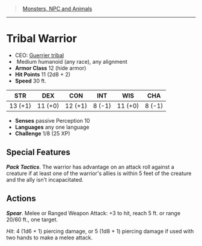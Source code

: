 ﻿---
!MonsterItem
Family: MonsterVO
Type: humanoid (any race)
Size: Medium
Alignment: any alignment
ArmorClass: 12 (hide armor)
HitPoints: 11 (2d8 + 2)
Speed: 30 ft.
Strength: 13 (+1)
Dexterity: 11 (+0)
Constitution: 12 (+1)
Intelligence: ' 8 (-1)'
Wisdom: 11 (+0)
Charisma: ' 8 (-1)'
Senses: passive Perception 10
Languages: any one language
Challenge: 1/8 (25 XP)
Id: monsters_vo.md#tribal-warrior
ParentLink: monsters_vo.md#monsters-npc-and-animals
Name: Tribal Warrior
ParentName: Monsters, NPC and Animals
NameLevel: 1
AltName: '[Guerrier tribal](hd_monsters_guerrier_tribal.md)'
Attributes:
  Name: Tribal Warrior
  Markdown: >+
    # <!--Name-->Tribal Warrior<!--/Name-->


    - CEO: <!--AltName-->[Guerrier tribal](hd_monsters_guerrier_tribal.md)<!--/AltName-->

    -  <!--Size-->Medium<!--/Size--> <!--Type-->humanoid (any race)<!--/Type-->, <!--Alignment-->any alignment<!--/Alignment-->

    - **Armor Class** <!--ArmorClass-->12 (hide armor)<!--/ArmorClass-->

    - **Hit Points** <!--HitPoints-->11 (2d8 + 2)<!--/HitPoints-->

    - **Speed** <!--Speed-->30 ft.<!--/Speed-->


    |STR|DEX|CON|INT|WIS|CHA|

    |---|---|---|---|---|---|

    |<!--Strength-->13 (+1)<!--/Strength-->|<!--Dexterity-->11 (+0)<!--/Dexterity-->|<!--Constitution-->12 (+1)<!--/Constitution-->|<!--Intelligence--> 8 (-1)<!--/Intelligence-->|<!--Wisdom-->11 (+0)<!--/Wisdom-->|<!--Charisma--> 8 (-1)<!--/Charisma-->|


    - **Senses** <!--Senses-->passive Perception 10<!--/Senses-->

    - **Languages** <!--Languages-->any one language<!--/Languages-->

    - **Challenge** <!--Challenge-->1/8 (25 XP)<!--/Challenge-->


    ## Special Features


    **_Pack Tactics_**. The warrior has advantage on an attack roll against a creature if at least one of the warrior's allies is within 5 feet of the creature and the ally isn't incapacitated.


    ## Actions


    **_Spear_**. Melee or Ranged Weapon Attack: +3 to hit, reach 5 ft. or range 20/60 ft., one target.


    _Hit_: 4 (1d6 + 1) piercing damage, or 5 (1d8 + 1) piercing damage if used with two hands to make a melee attack.

  AltName: '[Guerrier tribal](hd_monsters_guerrier_tribal.md)'
  Size: Medium
  Type: humanoid (any race)
  Alignment: any alignment
  ArmorClass: 12 (hide armor)
  HitPoints: 11 (2d8 + 2)
  Speed: 30 ft.
  Strength: 13 (+1)
  Dexterity: 11 (+0)
  Constitution: 12 (+1)
  Intelligence: ' 8 (-1)'
  Wisdom: 11 (+0)
  Charisma: ' 8 (-1)'
  Senses: passive Perception 10
  Languages: any one language
  Challenge: 1/8 (25 XP)
AttributesDictionary: >+
  Name: Tribal Warrior

  Markdown: >+

    # <!--Name-->Tribal Warrior<!--/Name-->





    - CEO: <!--AltName-->[Guerrier tribal](hd_monsters_guerrier_tribal.md)<!--/AltName-->



    -  <!--Size-->Medium<!--/Size--> <!--Type-->humanoid (any race)<!--/Type-->, <!--Alignment-->any alignment<!--/Alignment-->



    - **Armor Class** <!--ArmorClass-->12 (hide armor)<!--/ArmorClass-->



    - **Hit Points** <!--HitPoints-->11 (2d8 + 2)<!--/HitPoints-->



    - **Speed** <!--Speed-->30 ft.<!--/Speed-->





    |STR|DEX|CON|INT|WIS|CHA|



    |---|---|---|---|---|---|



    |<!--Strength-->13 (+1)<!--/Strength-->|<!--Dexterity-->11 (+0)<!--/Dexterity-->|<!--Constitution-->12 (+1)<!--/Constitution-->|<!--Intelligence--> 8 (-1)<!--/Intelligence-->|<!--Wisdom-->11 (+0)<!--/Wisdom-->|<!--Charisma--> 8 (-1)<!--/Charisma-->|





    - **Senses** <!--Senses-->passive Perception 10<!--/Senses-->



    - **Languages** <!--Languages-->any one language<!--/Languages-->



    - **Challenge** <!--Challenge-->1/8 (25 XP)<!--/Challenge-->





    ## Special Features





    **_Pack Tactics_**. The warrior has advantage on an attack roll against a creature if at least one of the warrior's allies is within 5 feet of the creature and the ally isn't incapacitated.





    ## Actions





    **_Spear_**. Melee or Ranged Weapon Attack: +3 to hit, reach 5 ft. or range 20/60 ft., one target.





    _Hit_: 4 (1d6 + 1) piercing damage, or 5 (1d8 + 1) piercing damage if used with two hands to make a melee attack.



  AltName: '[Guerrier tribal](hd_monsters_guerrier_tribal.md)'

  Size: Medium

  Type: humanoid (any race)

  Alignment: any alignment

  ArmorClass: 12 (hide armor)

  HitPoints: 11 (2d8 + 2)

  Speed: 30 ft.

  Strength: 13 (+1)

  Dexterity: 11 (+0)

  Constitution: 12 (+1)

  Intelligence: ' 8 (-1)'

  Wisdom: 11 (+0)

  Charisma: ' 8 (-1)'

  Senses: passive Perception 10

  Languages: any one language

  Challenge: 1/8 (25 XP)

---
> [Monsters, NPC and Animals](srd_monsters.md)

---

# Tribal Warrior

- CEO: [Guerrier tribal](hd_monsters_guerrier_tribal.md)
-  Medium humanoid (any race), any alignment
- **Armor Class** 12 (hide armor)
- **Hit Points** 11 (2d8 + 2)
- **Speed** 30 ft.

|STR|DEX|CON|INT|WIS|CHA|
|---|---|---|---|---|---|
|13 (+1)|11 (+0)|12 (+1)| 8 (-1)|11 (+0)| 8 (-1)|

- **Senses** passive Perception 10
- **Languages** any one language
- **Challenge** 1/8 (25 XP)

## Special Features

**_Pack Tactics_**. The warrior has advantage on an attack roll against a creature if at least one of the warrior's allies is within 5 feet of the creature and the ally isn't incapacitated.

## Actions

**_Spear_**. Melee or Ranged Weapon Attack: +3 to hit, reach 5 ft. or range 20/60 ft., one target.

_Hit_: 4 (1d6 + 1) piercing damage, or 5 (1d8 + 1) piercing damage if used with two hands to make a melee attack.

